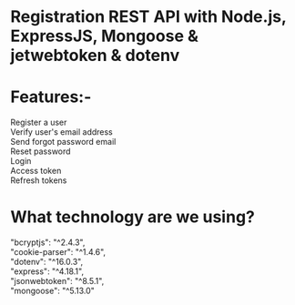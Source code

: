 # Registration REST API with Node.js, ExpressJS, Mongoose & jetwebtoken & dotenv
# Features:-
Register a user</br>
Verify user's email address</br>
Send forgot password email</br>
Reset password</br>
Login</br>
Access token</br>
Refresh tokens</br>

# What technology are we using?
 "bcryptjs": "^2.4.3",</br>
 "cookie-parser": "^1.4.6",</br>
 "dotenv": "^16.0.3",</br>
 "express": "^4.18.1",</br>
 "jsonwebtoken": "^8.5.1",</br>
 "mongoose": "^5.13.0"</br>
